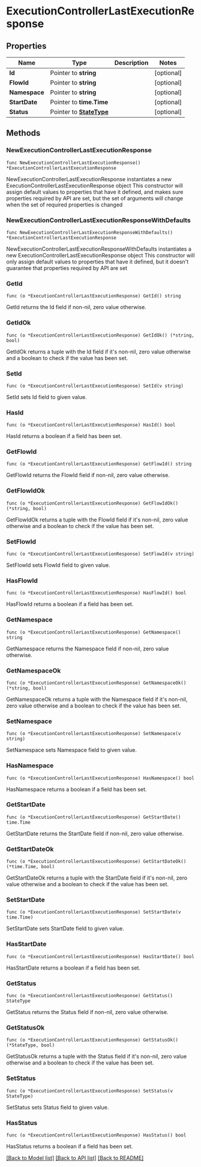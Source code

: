 # ExecutionControllerLastExecutionResponse

## Properties

Name | Type | Description | Notes
------------ | ------------- | ------------- | -------------
**Id** | Pointer to **string** |  | [optional] 
**FlowId** | Pointer to **string** |  | [optional] 
**Namespace** | Pointer to **string** |  | [optional] 
**StartDate** | Pointer to **time.Time** |  | [optional] 
**Status** | Pointer to [**StateType**](StateType.md) |  | [optional] 

## Methods

### NewExecutionControllerLastExecutionResponse

`func NewExecutionControllerLastExecutionResponse() *ExecutionControllerLastExecutionResponse`

NewExecutionControllerLastExecutionResponse instantiates a new ExecutionControllerLastExecutionResponse object
This constructor will assign default values to properties that have it defined,
and makes sure properties required by API are set, but the set of arguments
will change when the set of required properties is changed

### NewExecutionControllerLastExecutionResponseWithDefaults

`func NewExecutionControllerLastExecutionResponseWithDefaults() *ExecutionControllerLastExecutionResponse`

NewExecutionControllerLastExecutionResponseWithDefaults instantiates a new ExecutionControllerLastExecutionResponse object
This constructor will only assign default values to properties that have it defined,
but it doesn't guarantee that properties required by API are set

### GetId

`func (o *ExecutionControllerLastExecutionResponse) GetId() string`

GetId returns the Id field if non-nil, zero value otherwise.

### GetIdOk

`func (o *ExecutionControllerLastExecutionResponse) GetIdOk() (*string, bool)`

GetIdOk returns a tuple with the Id field if it's non-nil, zero value otherwise
and a boolean to check if the value has been set.

### SetId

`func (o *ExecutionControllerLastExecutionResponse) SetId(v string)`

SetId sets Id field to given value.

### HasId

`func (o *ExecutionControllerLastExecutionResponse) HasId() bool`

HasId returns a boolean if a field has been set.

### GetFlowId

`func (o *ExecutionControllerLastExecutionResponse) GetFlowId() string`

GetFlowId returns the FlowId field if non-nil, zero value otherwise.

### GetFlowIdOk

`func (o *ExecutionControllerLastExecutionResponse) GetFlowIdOk() (*string, bool)`

GetFlowIdOk returns a tuple with the FlowId field if it's non-nil, zero value otherwise
and a boolean to check if the value has been set.

### SetFlowId

`func (o *ExecutionControllerLastExecutionResponse) SetFlowId(v string)`

SetFlowId sets FlowId field to given value.

### HasFlowId

`func (o *ExecutionControllerLastExecutionResponse) HasFlowId() bool`

HasFlowId returns a boolean if a field has been set.

### GetNamespace

`func (o *ExecutionControllerLastExecutionResponse) GetNamespace() string`

GetNamespace returns the Namespace field if non-nil, zero value otherwise.

### GetNamespaceOk

`func (o *ExecutionControllerLastExecutionResponse) GetNamespaceOk() (*string, bool)`

GetNamespaceOk returns a tuple with the Namespace field if it's non-nil, zero value otherwise
and a boolean to check if the value has been set.

### SetNamespace

`func (o *ExecutionControllerLastExecutionResponse) SetNamespace(v string)`

SetNamespace sets Namespace field to given value.

### HasNamespace

`func (o *ExecutionControllerLastExecutionResponse) HasNamespace() bool`

HasNamespace returns a boolean if a field has been set.

### GetStartDate

`func (o *ExecutionControllerLastExecutionResponse) GetStartDate() time.Time`

GetStartDate returns the StartDate field if non-nil, zero value otherwise.

### GetStartDateOk

`func (o *ExecutionControllerLastExecutionResponse) GetStartDateOk() (*time.Time, bool)`

GetStartDateOk returns a tuple with the StartDate field if it's non-nil, zero value otherwise
and a boolean to check if the value has been set.

### SetStartDate

`func (o *ExecutionControllerLastExecutionResponse) SetStartDate(v time.Time)`

SetStartDate sets StartDate field to given value.

### HasStartDate

`func (o *ExecutionControllerLastExecutionResponse) HasStartDate() bool`

HasStartDate returns a boolean if a field has been set.

### GetStatus

`func (o *ExecutionControllerLastExecutionResponse) GetStatus() StateType`

GetStatus returns the Status field if non-nil, zero value otherwise.

### GetStatusOk

`func (o *ExecutionControllerLastExecutionResponse) GetStatusOk() (*StateType, bool)`

GetStatusOk returns a tuple with the Status field if it's non-nil, zero value otherwise
and a boolean to check if the value has been set.

### SetStatus

`func (o *ExecutionControllerLastExecutionResponse) SetStatus(v StateType)`

SetStatus sets Status field to given value.

### HasStatus

`func (o *ExecutionControllerLastExecutionResponse) HasStatus() bool`

HasStatus returns a boolean if a field has been set.


[[Back to Model list]](../README.md#documentation-for-models) [[Back to API list]](../README.md#documentation-for-api-endpoints) [[Back to README]](../README.md)


